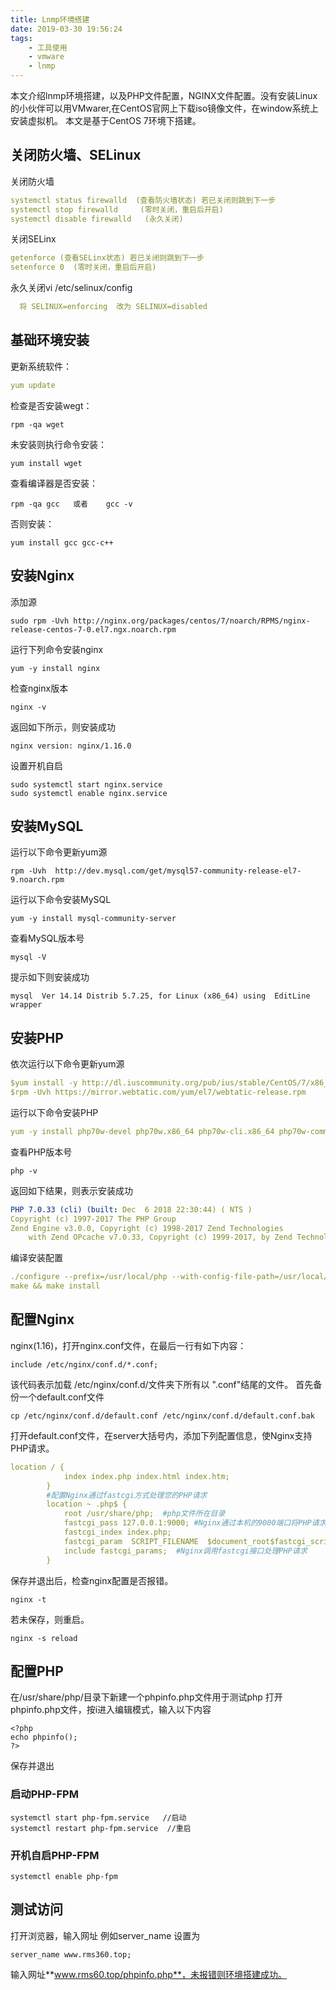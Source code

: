 ```yaml
---
title: Lnmp环境搭建
date: 2019-03-30 19:56:24
tags: 
    - 工具使用
    - vmware
    - lnmp
---
```

本文介绍lnmp环境搭建，以及PHP文件配置，NGINX文件配置。没有安装Linux的小伙伴可以用VMwarer,在CentOS官网上下载iso镜像文件，在window系统上安装虚拟机。
本文是基于CentOS 7环境下搭建。
## 关闭防火墙、SELinux
关闭防火墙
```yaml
systemctl status firewalld  (查看防火墙状态) 若已关闭则跳到下一步
systemctl stop firewalld     (零时关闭，重启后开启)
systemctl disable firewalld   (永久关闭)
```
关闭SELinx
```yaml
getenforce (查看SELinx状态) 若已关闭则跳到下一步
setenforce 0  (零时关闭，重启后开启)
```
永久关闭vi /etc/selinux/config 
```yaml
  将 SELINUX=enforcing  改为 SELINUX=disabled
```

## 基础环境安装
更新系统软件：
```yaml
yum update
```
检查是否安装wegt：
```ejs
rpm -qa wget
```
未安装则执行命令安装：
```ejs
yum install wget
```
查看编译器是否安装：
```ejs
rpm -qa gcc   或者    gcc -v
```
否则安装：
```ejs
yum install gcc gcc-c++
```
## 安装Nginx
添加源
```ejs
sudo rpm -Uvh http://nginx.org/packages/centos/7/noarch/RPMS/nginx-release-centos-7-0.el7.ngx.noarch.rpm
```
运行下列命令安装nginx
```ejs
yum -y install nginx
```
检查nginx版本
```ejs
nginx -v
```
返回如下所示，则安装成功
```ejs
nginx version: nginx/1.16.0
```
设置开机自启
```ejs
sudo systemctl start nginx.service
sudo systemctl enable nginx.service
```

## 安装MySQL
运行以下命令更新yum源
```ejs
rpm -Uvh  http://dev.mysql.com/get/mysql57-community-release-el7-9.noarch.rpm
```
运行以下命令安装MySQL
```ejs
yum -y install mysql-community-server
```
查看MySQL版本号
```ejs
mysql -V
```
提示如下则安装成功
```ejs
mysql  Ver 14.14 Distrib 5.7.25, for Linux (x86_64) using  EditLine wrapper
```
## 安装PHP
依次运行以下命令更新yum源
```yaml
$yum install -y http://dl.iuscommunity.org/pub/ius/stable/CentOS/7/x86_64/ius-release-1.0-15.ius.centos7.noarch.rpm
$rpm -Uvh https://mirror.webtatic.com/yum/el7/webtatic-release.rpm
```
运行以下命令安装PHP
```yaml
yum -y install php70w-devel php70w.x86_64 php70w-cli.x86_64 php70w-common.x86_64 php70w-gd.x86_64 php70w-ldap.x86_64 php70w-mbstring.x86_64 php70w-mcrypt.x86_64  php70w-pdo.x86_64   php70w-mysqlnd  php70w-fpm php70w-opcache php70w-pecl-redis php70w-pecl-mongo
```
查看PHP版本号
```ejs
php -v
```
返回如下结果，则表示安装成功
```yaml
PHP 7.0.33 (cli) (built: Dec  6 2018 22:30:44) ( NTS )
Copyright (c) 1997-2017 The PHP Group
Zend Engine v3.0.0, Copyright (c) 1998-2017 Zend Technologies
    with Zend OPcache v7.0.33, Copyright (c) 1999-2017, by Zend Technologies
```
编译安装配置
```yaml
./configure --prefix=/usr/local/php --with-config-file-path=/usr/local/php/etc --with-curl --with-freetype-dir --with-gd --with-gettext --with-iconv-dir --with-kerberos --with-libdir=lib64 --with-libxml-dir --with-mysqli --with-openssl --with-pcre-regex --with-pdo-mysql --with-pdo-sqlite --with-pear --with-png-dir --with-jpeg-dir --with-xmlrpc --with-xsl --with-zlib --with-bz2 --with-mhash --enable-fpm --enable-bcmath --enable-libxml --enable-inline-optimization --enable-mbregex --enable-mbstring --enable-opcache --enable-pcntl --enable-shmop --enable-soap --enable-sockets --enable-sysvsem --enable-sysvshm --enable-xml --enable-zip
make && make install
```
## 配置Nginx
nginx(1.16)，打开nginx.conf文件，在最后一行有如下内容：
```ejs
include /etc/nginx/conf.d/*.conf;
```
该代码表示加载 /etc/nginx/conf.d/文件夹下所有以 ".conf"结尾的文件。
首先备份一个default.conf文件

```ejs
cp /etc/nginx/conf.d/default.conf /etc/nginx/conf.d/default.conf.bak
```
打开default.conf文件，在server大括号内，添加下列配置信息，使Nginx支持PHP请求。
```yaml
location / {
            index index.php index.html index.htm;
        }
        #配置Nginx通过fastcgi方式处理您的PHP请求
        location ~ .php$ {
            root /usr/share/php;  #php文件所在目录
            fastcgi_pass 127.0.0.1:9000; #Nginx通过本机的9000端口将PHP请求转发给PHP-FPM进行处理。
            fastcgi_index index.php;
            fastcgi_param  SCRIPT_FILENAME  $document_root$fastcgi_script_name;
            include fastcgi_params;  #Nginx调用fastcgi接口处理PHP请求
        }      
```
保存并退出后，检查nginx配置是否报错。
```ejs
nginx -t
```
若未保存，则重启。
```ejs
nginx -s reload
```
## 配置PHP
在/usr/share/php/目录下新建一个phpinfo.php文件用于测试php
打开phpinfo.php文件，按i进入编辑模式，输入以下内容
```ejs
<?php
echo phpinfo();
?>
```
保存并退出
### 启动PHP-FPM
```ejs
systemctl start php-fpm.service   //启动
systemctl restart php-fpm.service  //重启
```
### 开机自启PHP-FPM
```ejs
systemctl enable php-fpm
```
## 测试访问
打开浏览器，输入网址
例如server_name 设置为
```ejs
server_name www.rms360.top;
```
输入网址**www.rms60.top/phpinfo.php**，未报错则环境搭建成功。

